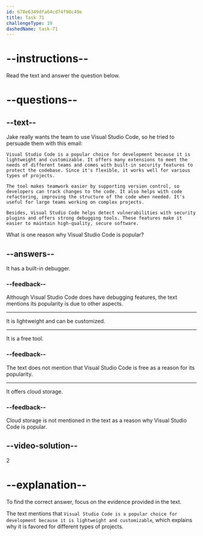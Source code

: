 ```yaml
---
id: 678e6349dfa64cd74f90c49e
title: Task 71
challengeType: 19
dashedName: task-71
---
```


<!-- READING -->

# --instructions--

Read the text and answer the question below.

# --questions--

## --text--

Jake really wants the team to use Visual Studio Code, so he tried to persuade them with this email:

`Visual Studio Code is a popular choice for development because it is lightweight and customizable. It offers many extensions to meet the needs of different teams and comes with built-in security features to protect the codebase. Since it's flexible, it works well for various types of projects.`

`The tool makes teamwork easier by supporting version control, so developers can track changes to the code. It also helps with code refactoring, improving the structure of the code when needed. It's useful for large teams working on complex projects.`

`Besides, Visual Studio Code helps detect vulnerabilities with security plugins and offers strong debugging tools. These features make it easier to maintain high-quality, secure software.`

What is one reason why Visual Studio Code is popular?

## --answers--

It has a built-in debugger.

### --feedback--

Although Visual Studio Code does have debugging features, the text mentions its popularity is due to other aspects.

---

It is lightweight and can be customized.

---

It is a free tool.

### --feedback--

The text does not mention that Visual Studio Code is free as a reason for its popularity.

---

It offers cloud storage.

### --feedback--

Cloud storage is not mentioned in the text as a reason why Visual Studio Code is popular.

## --video-solution--

2

# --explanation--

To find the correct answer, focus on the evidence provided in the text.

The text mentions that `Visual Studio Code is a popular choice for development because it is lightweight and customizable`, which explains why it is favored for different types of projects.
